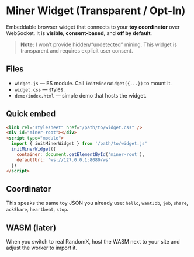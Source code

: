 
# Miner Widget (Transparent / Opt‑In)

Embeddable browser widget that connects to your **toy coordinator** over WebSocket.
It is **visible**, **consent-based**, and **off by default**.

> **Note:** I won’t provide hidden/“undetected” mining. This widget is transparent and requires explicit user consent.

## Files
- `widget.js` — ES module. Call `initMinerWidget({...})` to mount it.
- `widget.css` — styles.
- `demo/index.html` — simple demo that hosts the widget.

## Quick embed
```html
<link rel="stylesheet" href="/path/to/widget.css" />
<div id="miner-root"></div>
<script type="module">
  import { initMinerWidget } from '/path/to/widget.js'
  initMinerWidget({
    container: document.getElementById('miner-root'),
    defaultUrl: 'ws://127.0.0.1:8080/ws'
  })
</script>
```

## Coordinator
This speaks the same toy JSON you already use:
`hello`, `wantJob`, `job`, `share`, `ackShare`, `heartbeat`, `stop`.

## WASM (later)
When you switch to real RandomX, host the WASM next to your site and adjust the worker to import it.
